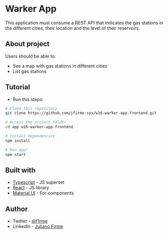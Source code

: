 # Warker App

This application must consume a REST API that indicates the gas stations in the different cities, their location and the level of their reservoirs.

## About project
Users should be able to:
- See a map with gas stations in different cities
- List gas stations

## Tutorial

- Run this steps:
```bash
# Clone this repository
git clone https://github.com/jfirme-sys/w16-warker-app-frontend.git

# Access the project folder
cd app w16-warker-app-frontend

# Install dependencies
npm install

# Run app!
npm start
```

## Built with

- [Typescript](https://www.typescriptlang.org/) - JS superset 
- [React](https://reactjs.org/) - JS library
- [Material UI](https://mui.com/pt/) - For components

## Author

- Twitter - [@f1rme](https://www.twitter.com/f1rme)
- LinkedIn - [Juliano Firme](https://www.linkedin.com/in/juliano-asfirme/)
